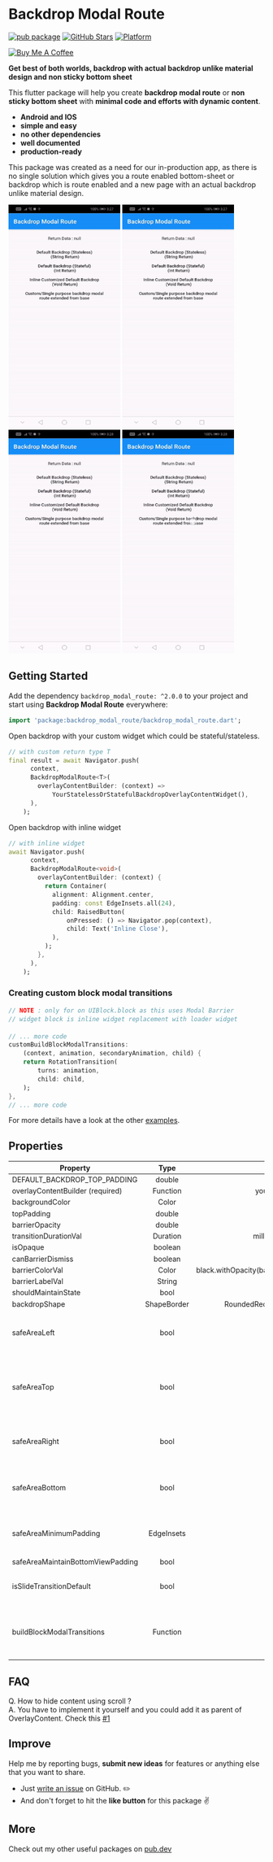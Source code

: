 # Backdrop Modal Route
[![pub package](https://img.shields.io/pub/v/backdrop_modal_route.svg)](https://pub.dartlang.org/packages/backdrop_modal_route)
[![GitHub Stars](https://img.shields.io/github/stars/hey24sheep/backdrop_modal_route.svg?logo=github)](https://github.com/hey24sheep/backdrop_modal_route)
[![Platform](https://img.shields.io/badge/platform-android%20|%20ios-green.svg)](https://img.shields.io/badge/platform-Android%20%7C%20iOS-green.svg)

<p>
<a href="https://www.buymeacoffee.com/hey24sheep" target="_blank"><img src="https://cdn.buymeacoffee.com/buttons/default-orange.png" alt="Buy Me A Coffee" height="41" width="174">
</a>
</p>

**Get best of both worlds, backdrop with actual backdrop unlike material design and non sticky bottom sheet**

This flutter package will help you create **backdrop modal route** or **non sticky bottom sheet** with **minimal code and efforts with dynamic content**. 

- **Android and IOS**
- **simple and easy**
- **no other dependencies**
- **well documented**
- **production-ready**

This package was created as a need for our in-production app, as there is no single solution which gives you a route enabled bottom-sheet or backdrop which is route enabled and a new page with an actual backdrop unlike material design.

<p>
<img src="https://github.com/hey24sheep/backdrop_modal_route/raw/master/screenshots/example1.gif" width="220" height="440" />
<img src="https://github.com/hey24sheep/backdrop_modal_route/raw/master/screenshots/example2.gif" width="220" height="440" />
<img src="https://github.com/hey24sheep/backdrop_modal_route/raw/master/screenshots/example3.gif" width="220" height="440" />
<img src="https://github.com/hey24sheep/backdrop_modal_route/raw/master/screenshots/example4.gif" width="220" height="440" />
</p>

## Getting Started
Add the dependency `backdrop_modal_route: ^2.0.0` to your project and start using **Backdrop Modal Route** everywhere:
```dart
import 'package:backdrop_modal_route/backdrop_modal_route.dart';
```

Open backdrop with your custom widget which could be stateful/stateless.

```dart
// with custom return type T
final result = await Navigator.push(
      context,
      BackdropModalRoute<T>(
        overlayContentBuilder: (context) => 
            YourStatelessOrStatefulBackdropOverlayContentWidget(),
      ),
    );
```

Open backdrop with inline widget

```dart
// with inline widget
await Navigator.push(
      context,
      BackdropModalRoute<void>(
        overlayContentBuilder: (context) {
          return Container(
            alignment: Alignment.center,
            padding: const EdgeInsets.all(24),
            child: RaisedButton(
                onPressed: () => Navigator.pop(context),
                child: Text('Inline Close'),
            ),
          );
        },
      ),
    );
```

### Creating custom block modal transitions

```dart
// NOTE : only for on UIBlock.block as this uses Modal Barrier
// widget block is inline widget replacement with loader widget

// ... more code
customBuildBlockModalTransitions:
    (context, animation, secondaryAnimation, child) {
    return RotationTransition(
        turns: animation,
        child: child,
    );
},
// ... more code

```

For more details have a look at the other [examples](https://github.com/hey24sheep/backdrop_modal_route/tree/master/example).

## Properties
| Property                          | Type         | Default                           |                                                           Note |
| ------------------------          |:------------:| --------------------------------: | -------------------------------------------------------------: |
| DEFAULT_BACKDROP_TOP_PADDING      | double       | 56.0                              |                                                                |
| overlayContentBuilder (required)  | Function     | you implement it                  |                                                                |
| backgroundColor                   | Color        | White                             |                                                                |
| topPadding                        | double       | 56.0                              |                                                                |
| barrierOpacity                    | double       | 0.5                               |                                                                |
| transitionDurationVal             | Duration     | milliseconds:500                  |                                                                |
| isOpaque                          | boolean      | false                             |                                                                |
| canBarrierDismiss                 | boolean      | true                              |                                                                |
| barrierColorVal                   | Color        | black.withOpacity(barrierOpacity) |                                                                |
| barrierLabelVal                   | String       | null                              |                                                                |
| shouldMaintainState               | bool         | true                              |                                                                |
| backdropShape                     | ShapeBorder  | RoundedRectangleBorder            |                                                                |
| safeAreaLeft                      |     bool     |            true                   |                     Set as 'false' to disable 'Left' Safe Area |
| safeAreaTop                       |     bool     |            true                   | Set as 'false' to disable 'Top' (usually status bar) Safe Area |
| safeAreaRight                     |     bool     |            true                   |                    Set as 'false' to disable 'Right' Safe Area |
| safeAreaBottom                    |     bool     |            true                   |                   Set as 'false' to disable 'Bottom' Safe Area |
| safeAreaMinimumPadding            |  EdgeInsets  | topPadding                        | 'topPadding' is used to set this. Default 56.0.                |
| safeAreaMaintainBottomViewPadding |     bool     |           false                   |                                                                |
| isSlideTransitionDefault          |     bool     |           true                    | Toggle between slide or fade transition                        |
| buildBlockModalTransitions        |   Function   |               -                   | Use this to create custom transition other than fade/slide     |

## FAQ
Q. How to hide content using scroll ?</br>
A. You have to implement it yourself and you could add it as parent of OverlayContent.
   Check this [#1](https://github.com/hey24sheep/backdrop_modal_route/issues/1)

## Improve

Help me by reporting bugs, **submit new ideas** for features or anything else that you want to share.

- Just [write an issue](https://github.com/hey24sheep/backdrop_modal_route/issues) on GitHub. ✏️
- And don't forget to hit the **like button** for this package ✌️

## More

Check out my other useful packages on [pub.dev](https://pub.dev/packages?q=email%3Ahey24sheep%40gmail.com)